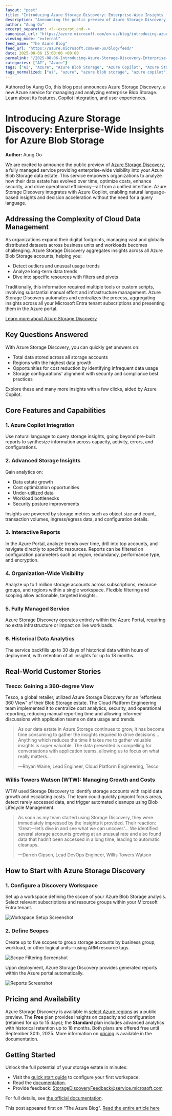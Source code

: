 ```yaml
---
layout: "post"
title: "Introducing Azure Storage Discovery: Enterprise-Wide Insights for Azure Blob Storage"
description: "Announcing the public preview of Azure Storage Discovery, a fully managed Azure service that provides comprehensive visibility and actionable insights across your Azure Blob Storage data estate. The service offers integration with Azure Copilot, interactive reporting, cost optimization features, and advanced security analysis."
author: "Aung Oo"
excerpt_separator: <!--excerpt_end-->
canonical_url: "https://azure.microsoft.com/en-us/blog/introducing-azure-storage-discovery-transform-data-management-with-storage-insights/"
viewing_mode: "external"
feed_name: "The Azure Blog"
feed_url: "https://azure.microsoft.com/en-us/blog/feed/"
date: 2025-08-06 15:00:00 +00:00
permalink: "/2025-08-06-Introducing-Azure-Storage-Discovery-Enterprise-Wide-Insights-for-Azure-Blob-Storage.html"
categories: ["AI", "Azure"]
tags: ["AI", "Azure", "Azure Blob Storage", "Azure Copilot", "Azure Storage Discovery", "Cloud Storage", "Cost Optimization", "Data Governance", "Data Insights", "Enterprise Data Estate", "Historical Data Analytics", "Interactive Reports", "Microsoft Entra", "News", "Operational Efficiency", "Security Compliance", "Storage", "Storage Management"]
tags_normalized: ["ai", "azure", "azure blob storage", "azure copilot", "azure storage discovery", "cloud storage", "cost optimization", "data governance", "data insights", "enterprise data estate", "historical data analytics", "interactive reports", "microsoft entra", "news", "operational efficiency", "security compliance", "storage", "storage management"]
---
```


Authored by Aung Oo, this blog post announces Azure Storage Discovery, a new Azure service for managing and analyzing enterprise Blob Storage. Learn about its features, Copilot integration, and user experiences.<!--excerpt_end-->

# Introducing Azure Storage Discovery: Enterprise-Wide Insights for Azure Blob Storage

**Author:** Aung Oo

We are excited to announce the public preview of [Azure Storage Discovery](https://aka.ms/StorageDiscovery), a fully managed service providing enterprise-wide visibility into your Azure Blob Storage data estate. This service empowers organizations to analyze how their data estate has evolved over time, optimize costs, enhance security, and drive operational efficiency—all from a unified interface. Azure Storage Discovery integrates with Azure Copilot, enabling natural language-based insights and decision acceleration without the need for a query language.

## Addressing the Complexity of Cloud Data Management

As organizations expand their digital footprints, managing vast and globally distributed datasets across business units and workloads becomes challenging. Azure Storage Discovery aggregates insights across all Azure Blob Storage accounts, helping you:

- Detect outliers and unusual usage trends
- Analyze long-term data trends
- Dive into specific resources with filters and pivots

Traditionally, this information required multiple tools or custom scripts, involving substantial manual effort and infrastructure management. Azure Storage Discovery automates and centralizes the process, aggregating insights across all your Microsoft Entra tenant subscriptions and presenting them in the Azure portal.

[Learn more about Azure Storage Discovery](https://learn.microsoft.com/en-us/azure/storage-discovery/overview)

## Key Questions Answered

With Azure Storage Discovery, you can quickly get answers on:

- Total data stored across all storage accounts
- Regions with the highest data growth
- Opportunities for cost reduction by identifying infrequent data usage
- Storage configurations' alignment with security and compliance best practices

Explore these and many more insights with a few clicks, aided by Azure Copilot.

## Core Features and Capabilities

### 1. Azure Copilot Integration

Use natural language to query storage insights, going beyond pre-built reports to synthesize information across capacity, activity, errors, and configurations.

### 2. Advanced Storage Insights

Gain analytics on:

- Data estate growth
- Cost optimization opportunities
- Under-utilized data
- Workload bottlenecks
- Security posture improvements

Insights are powered by storage metrics such as object size and count, transaction volumes, ingress/egress data, and configuration details.

### 3. Interactive Reports

In the Azure Portal, analyze trends over time, drill into top accounts, and navigate directly to specific resources. Reports can be filtered on configuration parameters such as region, redundancy, performance type, and encryption.

### 4. Organization-Wide Visibility

Analyze up to 1 million storage accounts across subscriptions, resource groups, and regions within a single workspace. Flexible filtering and scoping allow actionable, targeted insights.

### 5. Fully Managed Service

Azure Storage Discovery operates entirely within the Azure Portal, requiring no extra infrastructure or impact on live workloads.

### 6. Historical Data Analytics

The service backfills up to 30 days of historical data within hours of deployment, with retention of all insights for up to 18 months.

## Real-World Customer Stories

### Tesco: Gaining a 360-degree View

Tesco, a global retailer, utilized Azure Storage Discovery for an “effortless 360 View” of their Blob Storage estate. The Cloud Platform Engineering team implemented it to centralize cost analytics, security, and operational reporting, reducing manual reporting time and allowing informed discussions with application teams on data usage and trends.

> As our data estate in Azure Storage continues to grow, it has become time consuming to gather the insights required to drive decisions... Anything which reduces the time it takes me to gather valuable insights is super valuable. The data presented is compelling for conversations with application teams, allowing us to focus on what really matters...
>
> —Rhyan Waine, Lead Engineer, Cloud Platform Engineering, Tesco

### Willis Towers Watson (WTW): Managing Growth and Costs

WTW used Storage Discovery to identify storage accounts with rapid data growth and escalating costs. The team could quickly pinpoint focus areas, detect rarely accessed data, and trigger automated cleanups using Blob Lifecycle Management.

> As soon as my team started using Storage Discovery, they were immediately impressed by the insights it provided. Their reaction: ‘Great—let’s dive in and see what we can uncover.’... We identified several storage accounts growing at an unusual rate and also found data that hadn’t been accessed in a long time, leading to automatic cleanups.
>
> —Darren Gipson, Lead DevOps Engineer, Willis Towers Watson

## How to Start with Azure Storage Discovery

### 1. Configure a Discovery Workspace

Set up a workspace defining the scope of your Azure Blob Storage analysis. Select relevant subscriptions and resource groups within your Microsoft Entra tenant.

![Workspace Setup Screenshot](https://azure.microsoft.com/en-us/blog/wp-content/uploads/2025/08/Discovery_PubPrev_BlogPost_2.webp)

### 2. Define Scopes

Create up to five scopes to group storage accounts by business group, workload, or other logical units—using ARM resource tags.

![Scope Filtering Screenshot](https://azure.microsoft.com/en-us/blog/wp-content/uploads/2025/08/Discovery_PubPrev_BlogPost_3.webp)

Upon deployment, Azure Storage Discovery provides generated reports within the Azure portal automatically.

![Reports Screenshot](https://azure.microsoft.com/en-us/blog/wp-content/uploads/2025/08/Discovery_PubPrev_BlogPost_4.webp)

## Pricing and Availability

Azure Storage Discovery is available in [select Azure regions](https://aka.ms/StorageDiscovery/deploy) as a public preview. The **Free** plan provides insights on capacity and configuration (retained for up to 15 days); the **Standard** plan includes advanced analytics with historical retention up to 18 months. Both plans are offered free until September 30th, 2025. More information on [pricing](https://aka.ms/StorageDiscovery/pricing) is available in the documentation.

## Getting Started

Unlock the full potential of your storage estate in minutes:

- Visit the [quick start guide](https://aka.ms/StorageDiscovery/quickstart) to configure your first workspace.
- Read the [documentation](https://aka.ms/StorageDiscovery).
- Provide feedback: [StorageDiscoveryFeedback@service.microsoft.com](mailto:StorageDiscovery@microsoft.com)

For full details, see [the official documentation](https://learn.microsoft.com/en-us/azure/storage-discovery/overview).

This post appeared first on "The Azure Blog". [Read the entire article here](https://azure.microsoft.com/en-us/blog/introducing-azure-storage-discovery-transform-data-management-with-storage-insights/)
